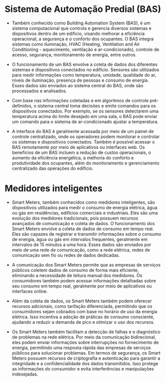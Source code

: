 # Sistema de Automação Predial (BAS)

* Também conhecido como Building Automation System (BAS), é um sistema computacional que controla e gerencia diversos sistemas e dispositivos dentro de um edifício, visando melhorar a eficiência operacional, a segurança e o conforto dos ocupantes. O BAS integra sistemas como iluminação, HVAC (Heating, Ventilation and Air Conditioning - aquecimento, ventilação e ar-condicionado), controle de acesso, segurança, monitoramento de energia, entre outros.

* O funcionamento de um BAS envolve a coleta de dados dos diferentes sistemas e dispositivos conectados no edifício. Sensores são utilizados para medir informações como temperatura, umidade, qualidade do ar, níveis de iluminação, presença de pessoas e consumo de energia. Esses dados são enviados ao sistema central do BAS, onde são processados e analisados.

* Com base nas informações coletadas e em algoritmos de controle pré-definidos, o sistema central toma decisões e emite comandos para os dispositivos conectados. Por exemplo, se os sensores detectarem uma temperatura acima do limite desejado em uma sala, o BAS pode enviar um comando para o sistema de ar-condicionado ajustar a temperatura.

* A interface do BAS é geralmente acessada por meio de um painel de controle centralizado, onde os operadores podem monitorar e controlar os sistemas e dispositivos conectados. Também é possível acessar o BAS remotamente por meio de aplicativos ou interfaces web. Os benefícios de um BAS incluem a redução de custos operacionais, o aumento da eficiência energética, a melhoria do conforto e produtividade dos ocupantes, além do monitoramento e gerenciamento centralizado das operações do edifício.

# Medidores inteligentes

* Smart Meters, também conhecidos como medidores inteligentes, são dispositivos utilizados para medir o consumo de energia elétrica, água ou gás em residências, edifícios comerciais e industriais. Eles são uma evolução dos medidores tradicionais, pois possuem recursos avançados de comunicação e coleta de dados. O funcionamento dos Smart Meters envolve a coleta de dados de consumo em tempo real. Eles são capazes de registrar e transmitir informações sobre o consumo de energia, água ou gás em intervalos frequentes, geralmente em intervalos de 15 minutos a uma hora. Esses dados são enviados por meio de uma rede de comunicação, como a rede elétrica, redes de comunicação sem fio ou redes de dados dedicadas.

* A comunicação dos Smart Meters permite que as empresas de serviços públicos coletem dados de consumo de forma mais eficiente, eliminando a necessidade de leitura manual dos medidores. Os consumidores também podem acessar informações detalhadas sobre seu consumo em tempo real, geralmente por meio de aplicativos ou interfaces online.

* Além da coleta de dados, os Smart Meters também podem oferecer recursos adicionais, como tarifação diferenciada, permitindo que os consumidores sejam cobrados com base no horário de uso da energia elétrica. Isso incentiva a adoção de práticas de consumo consciente, ajudando a reduzir a demanda de pico e otimizar o uso dos recursos.

* Os Smart Meters também facilitam a detecção de falhas e o diagnóstico de problemas na rede elétrica. Por meio da comunicação bidirecional, eles podem enviar informações sobre interrupções no fornecimento de energia, permitindo uma resposta rápida das empresas de serviços públicos para solucionar problemas. Em termos de segurança, os Smart Meters possuem recursos de criptografia e autenticação para garantir a integridade e a confidencialidade dos dados transmitidos. Isso protege as informações do consumidor e evita interferências e manipulações indesejadas.